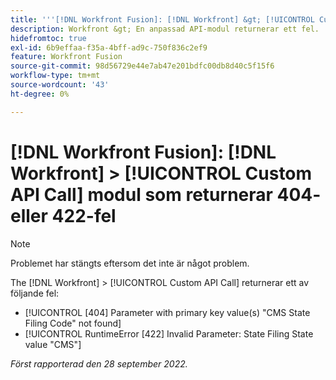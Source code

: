 ```yaml
---
title: '''[!DNL Workfront Fusion]: [!DNL Workfront] &gt; [!UICONTROL Custom API Call] modul som returnerar 404- eller 422-fel'
description: Workfront &gt; En anpassad API-modul returnerar ett fel.
hidefromtoc: true
exl-id: 6b9effaa-f35a-4bff-ad9c-750f836c2ef9
feature: Workfront Fusion
source-git-commit: 98d56729e44e7ab47e201bdfc00db8d40c5f15f6
workflow-type: tm+mt
source-wordcount: '43'
ht-degree: 0%

---
```


# [!DNL Workfront Fusion]: [!DNL Workfront] > [!UICONTROL Custom API Call] modul som returnerar 404- eller 422-fel

>[!NOTE]
>
>Problemet har stängts eftersom det inte är något problem.

The [!DNL Workfront] > [!UICONTROL Custom API Call] returnerar ett av följande fel:

* [!UICONTROL [404] Parameter with primary key value(s) "CMS State Filing Code" not found]
* [!UICONTROL RuntimeError [422] Invalid Parameter: State Filing State value "CMS"]

_Först rapporterad den 28 september 2022._
